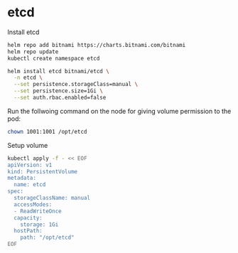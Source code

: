 # etcd

Install etcd
```bash
helm repo add bitnami https://charts.bitnami.com/bitnami
helm repo update
kubectl create namespace etcd

helm install etcd bitnami/etcd \
  -n etcd \
  --set persistence.storageClass=manual \
  --set persistence.size=1Gi \
  --set auth.rbac.enabled=false
```

Run the follwoing command on the node for giving volume permission to the pod:
```bash
chown 1001:1001 /opt/etcd
```

Setup volume
```bash
kubectl apply -f - << EOF
apiVersion: v1
kind: PersistentVolume
metadata:
  name: etcd
spec:
  storageClassName: manual
  accessModes:
  - ReadWriteOnce
  capacity:
    storage: 1Gi
  hostPath:
    path: "/opt/etcd"
EOF
```

